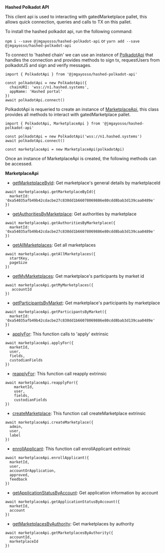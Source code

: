 **Hashed Polkadot API**

This client api is used to interacting with gatedMarketplace pallet, this allows quick connection, queries and calls to TX on this pallet.

To install the hashed polkadot api, run the following command:

`npm i --save @jmgayosso/hashed-polkadot-api`
or
`yarn add --save @jmgayosso/hashed-polkadot-api`

To connect to 'hashed chain' we can use an instance of [PolkadotApi](https://github.com/hashed-io/hashed-polkadot-api/blob/master/src/model/polkadotApi.js) that handles the connection and provides methods to sign tx, requestUsers from polkadotJS and sign and verify messages.
```
import { PolkadotApi } from '@jmgayosso/hashed-polkadot-api'

const polkadotApi = new PolkadotApi({
  chainURI: 'wss://n1.hashed.systems',
  appName: 'Hashed portal'
})
await polkadotApi.connect()
```


PolkadotApi is requeried to create an instance of [MarketplaceApi](https://github.com/hashed-io/hashed-polkadot-api/blob/master/src/model/polkadot-pallets/marketplaceApi.js), this class provides all methods to interact with gatedMarketplace pallet.
```
import { PolkadotApi, MarketplaceApi } from '@jmgayosso/hashed-polkadot-api'

const polkadotApi = new PolkadotApi('wss://n1.hashed.systems')
await polkadotApi.connect()

const marketplaceApi = new MarketplaceApi(polkadotApi)
```

Once an instance of MarketplaceApi is created, the following methods can be accessed.

**MarketplaceApi**

* [getMarketplaceById](https://github.com/hashed-io/hashed-polkadot-api/blob/master/src/model/polkadot-pallets/marketplaceApi.js#L16): Get marketplace's general details by marketplaceId
```
await marketplaceApi.getMarketplaceById({
  marketId: '0xa54035afb49b42cdacbe27c830dd1b66078069886e80cdd8bab3d139caa0489e'
})
```

* [getAuthoritiesByMarketplace](https://github.com/hashed-io/hashed-polkadot-api/blob/master/src/model/polkadot-pallets/marketplaceApi.js#L27): Get authorities by marketplace
```
await marketplaceApi.getAuthoritiesByMarketplace({
  marketId: '0xa54035afb49b42cdacbe27c830dd1b66078069886e80cdd8bab3d139caa0489e'
})
```

* [getAllMarketplaces](https://github.com/hashed-io/hashed-polkadot-api/blob/master/src/model/polkadot-pallets/marketplaceApi.js#L52): Get all marketplaces
```
await marketplaceApi.getAllMarketplaces({
  startKey,
  pageSize
})
```

* [getMyMarketplaces](https://github.com/hashed-io/hashed-polkadot-api/blob/master/src/model/polkadot-pallets/marketplaceApi.js#L81): Get marketplace's participants by market id
```
await marketplaceApi.getMyMarketplaces({
   accountId
})
```

* [getParticipantsByMarket](https://github.com/hashed-io/hashed-polkadot-api/blob/master/src/model/polkadot-pallets/marketplaceApi.js#L156): Get marketplace's participants by marketplace
```
await marketplaceApi.getParticipantsByMarket({
  marketId: '0xa54035afb49b42cdacbe27c830dd1b66078069886e80cdd8bab3d139caa0489e'
})
```

* [applyFor](https://github.com/hashed-io/hashed-polkadot-api/blob/master/src/model/polkadot-pallets/marketplaceApi.js#L220): This function calls to 'apply' extrinsic
```
await marketplaceApi.applyFor({
  marketId,
  user,
  fields,
  custodianFields
})
```

* [reapplyFor](https://github.com/hashed-io/hashed-polkadot-api/blob/master/src/model/polkadot-pallets/marketplaceApi.js#L229): This function call reapply extrinsic
```
await marketplaceApi.reapplyFor({
    marketId,
    user,
    fields,
    custodianFields
})
```

* [createMarketplace](https://github.com/hashed-io/hashed-polkadot-api/blob/master/src/model/polkadot-pallets/marketplaceApi.js#L234): This function call createMarketplace extrinsic
```
await marketplaceApi.createMarketplace({
  admin,
  user,
  label
})
```

* [enrollApplicant](https://github.com/hashed-io/hashed-polkadot-api/blob/master/src/model/polkadot-pallets/marketplaceApi.js#L250): This function call enrollApplicant extrinsic
```
await marketplaceApi.enrollApplicant({
  marketId,
  user,
  accountOrApplication,
  approved,
  feedback
})
```

* [getApplicationStatusByAccount](https://github.com/hashed-io/hashed-polkadot-api/blob/master/src/model/polkadot-pallets/marketplaceApi.js#L262): Get application information by account
```
await marketplaceApi.getApplicationStatusByAccount({
  marketId,
  account
})
```

* [getMarketplacesByAuthority](https://github.com/hashed-io/hashed-polkadot-api/blob/master/src/model/polkadot-pallets/marketplaceApi.js#L272): Get marketplaces by authority
```
await marketplaceApi.getMarketplacesByAuthority({
  accountId,
  marketplaceId
})
```
